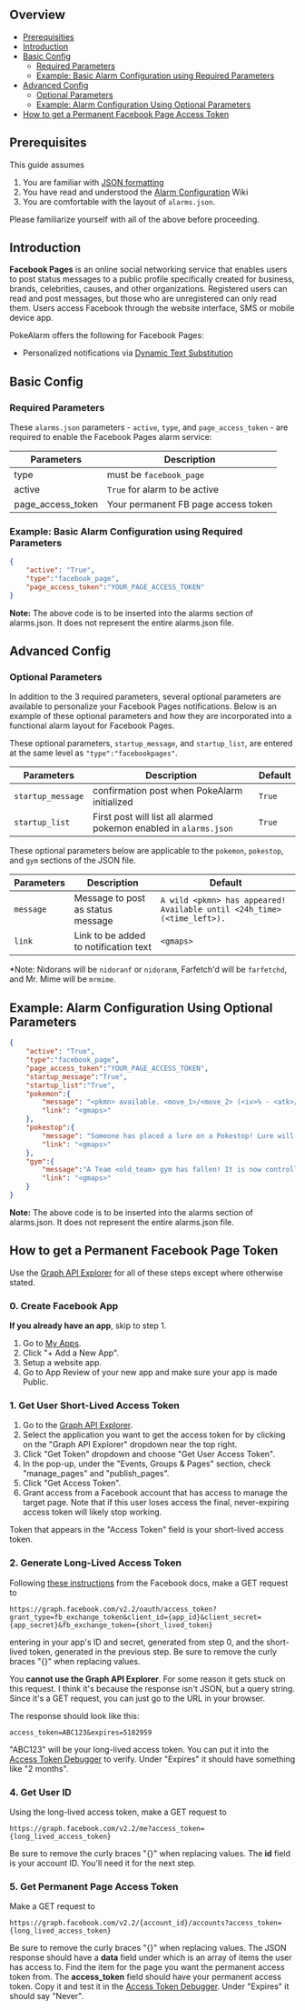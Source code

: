## Overview
* [Prerequisities](#prerequisites)
* [Introduction](#introduction)
* [Basic Config](#basic-config)
  * [Required Parameters](#required-parameters)
  * [Example: Basic Alarm Configuration using Required Parameters](#example-basic-alarm-configuration-using-required-parameters)
* [Advanced Config](#advanced-config)
  * [Optional Parameters](#optional-parameters)
  * [Example: Alarm Configuration Using Optional Parameters](#example-alarm-configuration-using-optional-parameters)
* [How to get a Permanent Facebook Page Access Token](#how-to-get-a-permanent-facebook-page-access-token)

## Prerequisites
This guide assumes 

1. You are familiar with [JSON formatting](http://www.w3schools.com/json/default.asp)
2. You have read and understood the [Alarm Configuration](https://github.com/kvangent/PokeAlarm/wiki/Alarm-Configuration) Wiki
3. You are comfortable with the layout of `alarms.json`.

Please familiarize yourself with all of the above before proceeding.

## Introduction

**Facebook Pages** is an online social networking service that enables users to post status messages to a public profile specifically created for business, brands, celebrities, causes, and other organizations. Registered users can read and post messages, but those who are unregistered can only read them. Users access Facebook through the website interface, SMS or mobile device app.

PokeAlarm offers the following for Facebook Pages:

* Personalized notifications via [Dynamic Text Substitution](Dynamic-Text-Subsitution.md)

## Basic Config

### Required Parameters
These `alarms.json` parameters - `active`, `type`, and `page_access_token` - are required to enable the Facebook Pages alarm service:

| Parameters         | Description                            |
| --------------     |----------------------------------------|
| type               | must be `facebook_page`                |
| active             | `True` for alarm to be active          |
| page_access_token  | Your permanent FB page access token    |

### Example: Basic Alarm Configuration using Required Parameters
```json
{
	"active": "True",
	"type":"facebook_page",
	"page_access_token":"YOUR_PAGE_ACCESS_TOKEN"
}
```
**Note:** The above code is to be inserted into the alarms section of alarms.json. It does not represent the entire alarms.json file.

## Advanced Config

### Optional Parameters
In addition to the 3 required parameters, several optional parameters are available to personalize your Facebook Pages notifications.  Below is an example of these optional parameters and how they are incorporated into a functional alarm layout for Facebook Pages.

These optional parameters, `startup_message`, and `startup_list`, are entered at the same level as `"type":"facebookpages"`.

| Parameters         | Description                                                | Default                      |
|--------------------|------------------------------------------------------------|------------------------------|
| `startup_message`  | confirmation post when PokeAlarm initialized               | `True`                       |
| `startup_list`     | First post will list all alarmed pokemon enabled in `alarms.json`    | `True`            |

These optional parameters below are applicable to the `pokemon`, `pokestop`, and `gym` sections of the JSON file.

| Parameters       | Description                                       | Default                                       |
| -----------------|---------------------------------------------------|-----------------------------------------------|
| `message`        | Message to post as status message                 | `A wild <pkmn> has appeared! Available until <24h_time> (<time_left>).`                                      | 
| `link`           | Link to be added to notification text   		   | `<gmaps>`                                     |

*Note: Nidorans will be `nidoranf` or `nidoranm`, Farfetch'd will be `farfetchd`, and Mr. Mime will be `mrmime`.

## Example: Alarm Configuration Using Optional Parameters
```json
{
	"active": "True",
	"type":"facebook_page",
	"page_access_token":"YOUR_PAGE_ACCESS_TOKEN",
	"startup_message":"True",
	"startup_list":"True",
	"pokemon":{
		"message": "<pkmn> available. <move_1>/<move_2> (<iv>% - <atk>/<def>/<sta>)",
		"link": "<gmaps>"
	},
	"pokestop":{
		"message": "Someone has placed a lure on a Pokestop! Lure will expire at <24h_time> (<time_left>).",
		"link": "<gmaps>"
	},
	"gym":{
		"message":"A Team <old_team> gym has fallen! It is now controlled by <new_team>.",
		"link": "<gmaps>"
	}
}
```
**Note:** The above code is to be inserted into the alarms section of alarms.json. It does not represent the entire alarms.json file.

 
## How to get a Permanent Facebook Page Token

Use the [Graph API Explorer](https://developers.facebook.com/tools/explorer) for all of these steps except where otherwise stated.

### 0. Create Facebook App

**If you already have an app**, skip to step 1.

1. Go to [My Apps](https://developers.facebook.com/apps/).
2. Click "+ Add a New App".
3. Setup a website app.
4. Go to App Review of your new app and make sure your app is made Public.

### 1. Get User Short-Lived Access Token

1. Go to the [Graph API Explorer](https://developers.facebook.com/tools/explorer).
2. Select the application you want to get the access token for by clicking on the "Graph API Explorer" dropdown near the top right.
3. Click "Get Token" dropdown and choose "Get User Access Token".
4. In the pop-up, under the "Events, Groups & Pages" section, check "manage_pages" and "publish_pages".
5. Click "Get Access Token".
6. Grant access from a Facebook account that has access to manage the target page. Note that if this user loses access the final, never-expiring access token will likely stop working.

Token that appears in the "Access Token" field is your short-lived access token.

### 2. Generate Long-Lived Access Token

Following [these instructions](https://developers.facebook.com/docs/facebook-login/access-tokens#extending) from the Facebook docs, make a GET request to

`https://graph.facebook.com/v2.2/oauth/access_token?grant_type=fb_exchange_token&client_id={app_id}&client_secret={app_secret}&fb_exchange_token={short_lived_token}`

entering in your app's ID and secret, generated from step 0, and the short-lived token, generated in the previous step. Be sure to remove the curly braces "{}" when replacing values.

You **cannot use the Graph API Explorer**. For some reason it gets stuck on this request. I think it's because the response isn't JSON, but a query string. Since it's a GET request, you can just go to the URL in your browser.

The response should look like this:

`access_token=ABC123&expires=5182959`

"ABC123" will be your long-lived access token. You can put it into the [Access Token Debugger](https://developers.facebook.com/tools/debug/accesstoken) to verify. Under "Expires" it should have something like "2 months".

### 4. Get User ID

Using the long-lived access token, make a GET request to

`https://graph.facebook.com/v2.2/me?access_token={long_lived_access_token}`

Be sure to remove the curly braces "{}" when replacing values. The **id** field is your account ID. You'll need it for the next step.

### 5. Get Permanent Page Access Token

Make a GET request to

`https://graph.facebook.com/v2.2/{account_id}/accounts?access_token={long_lived_access_token}`

Be sure to remove the curly braces "{}" when replacing values. The JSON response should have a **data** field under which is an array of items the user has access to. Find the item for the page you want the permanent access token from. The **access_token** field should have your permanent access token. Copy it and test it in the [Access Token Debugger](https://developers.facebook.com/tools/debug/accesstoken). Under "Expires" it should say "Never".

